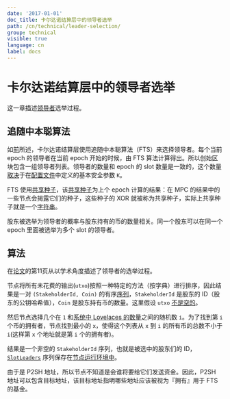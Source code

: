 ```yaml
---
date: '2017-01-01'
doc_title: 卡尔达诺结算层中的领导者选举
path: /cn/technical/leader-selection/
group: technical
visible: true
language: cn
label: docs
---
```

<!-- Reviewed at e1d0f9fb37a3f1378341716916f0321fb55698df -->

# 卡尔达诺结算层中的领导者选举

这一章描述[领导者](/glossary/#slot-leader)选举过程。

## 追随中本聪算法

如[前](/cardano/proof-of-stake/#follow-the-satoshi)所述，卡尔达诺结算层使用追随中本聪算法（FTS）来选择领导者。每个当前 epoch 的领导者在当前 epoch 开始的时候，由 FTS 算法计算得出。所以创始区块包含一组领导者列表。领导者的数量和 epoch 的 slot 数量是一致的，这个数量[取决](https://github.com/input-output-hk/cardano-sl/blob/5f7b619c6ec9056c6fe778d862c426233af165df/core/Pos/Core/Constants/Raw.hs#L136)于在[配置文件](https://github.com/input-output-hk/cardano-sl/blob/446444070ee09857603797a90af970fff215c8c5/core/constants.yaml#L10)中定义的基本安全参数 `K`。

FTS 使用[共享种子](https://github.com/input-output-hk/cardano-sl/blob/446444070ee09857603797a90af970fff215c8c5/core/Pos/Core/Types.hs#L256)，该[共享种子](https://github.com/input-output-hk/cardano-sl/blob/446444070ee09857603797a90af970fff215c8c5/core/Pos/Core/Types.hs#L256)为上个 epoch 计算的结果：在 MPC 的结果中的一些节点会揭露它们的种子，这些种子的 XOR 就被称为共享种子，实际上共享种子就是一个[字符串](https://github.com/input-output-hk/cardano-sl/blob/446444070ee09857603797a90af970fff215c8c5/core/Pos/Core/Types.hs#L257)。

股东被选举为领导者的概率与股东持有的币的数量相关。同一个股东可以在同一个 epoch 里面被选举为多个 slot 的领导者。

## 算法

在[论文](/glossary/#论文)的第11页从以学术角度描述了领导者的选举过程。

节点将所有未花费的输出(`utxo`)按照一种特定的方法（按字典）进行排序，因此结果是一对 `(StakeholderId, Coin)` 的有序[序列](https://github.com/input-output-hk/cardano-sl/blob/1f866450a8a530c119e3fc9edb84c97c56417aa2/src/Pos/Genesis.hs#L177)，`StakeholderId` 是股东的 ID（股东的公钥哈希值），`Coin` 是股东持有币的数量。这里假设 `utxo` [不是空的](https://github.com/input-output-hk/cardano-sl/blob/1f866450a8a530c119e3fc9edb84c97c56417aa2/src/Pos/Lrc/FtsPure.hs#L52)。

然后节点选择几个在 `1` 和[系统中 Lovelaces 的数量](https://github.com/input-output-hk/cardano-sl/blob/1f866450a8a530c119e3fc9edb84c97c56417aa2/src/Pos/Lrc/FtsPure.hs#L49)之间的随机数 `i`。为了找到第 `i` 个币的拥有者，节点找到最小的 `x`，使得这个列表从 `x` 到 `i` 的所有币的总数不小于 `i`(这样第 `x` 个地址就是第 `i` 个的拥有者)。


结果是一个非空的 `StakeholderId` 序列，也就是被选中的股东们的 ID，[`SlotLeaders`](https://github.com/input-output-hk/cardano-sl/blob/5f7b619c6ec9056c6fe778d862c426233af165df/core/Pos/Core/Types.hs#L264) 序列保存在[节点运行环境中](https://github.com/input-output-hk/cardano-sl/blob/da70b2597aab352d7574a3946a366395b09e97eb/node/src/Pos/Context/Context.hs#L94)。

由于是 P2SH 地址，所以节点不知道是会谁将要给它们发送资金。因此，P2SH 地址可以包含目标地址，该目标地址指明哪些地址应该被视为『拥有』用于 FTS 的基金。

